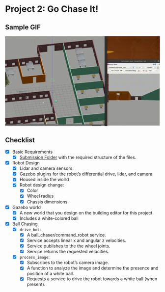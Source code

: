 # Project 2: Go Chase It!

## Sample GIF
![Go chase sample](illustrations/ball_chaser.gif)

## Checklist

* [x] Basic Requirements
    - [x] [Submission Folder](catkin_ws/src/) with the required structure of the files.

* [x] Robot Design
    - [x] Lidar and camera sensors.
    - [x] Gazebo plugins for the robot’s differential drive, lidar, and camera.
    - [x] Housed inside the world
    - [x] Robot design change:
        * [x] Color
        * [x] Wheel radius
        * [x] Chassis dimensions

* [x] Gazebo world
    - [x] A new world that you design on the building editor for this project.
    - [x] Includes a white-colored ball

* [x] Ball Chasing
    - [x] `drive_bot`:
        * [x] A ball_chaser/command_robot service.
        * [x] Service accepts linear x and angular z velocities.
        * [x] Service publishes to the the wheel joints.
        * [x] Service returns the requested velocities.
    - [x] `process_image`:
        * [x] Subscribes to the robot’s camera image.
        * [x] A function to analyze the image and determine the presence and position of a white ball.
        * [x] Requests a service to drive the robot towards a white ball (when present).
